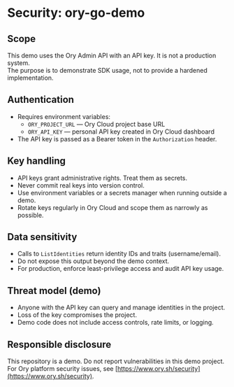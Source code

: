 # Security: ory-go-demo

## Scope
This demo uses the Ory Admin API with an API key. It is not a production system.  
The purpose is to demonstrate SDK usage, not to provide a hardened implementation.

## Authentication
- Requires environment variables:
  - `ORY_PROJECT_URL` — Ory Cloud project base URL
  - `ORY_API_KEY` — personal API key created in Ory Cloud dashboard
- The API key is passed as a Bearer token in the `Authorization` header.

## Key handling
- API keys grant administrative rights. Treat them as secrets.
- Never commit real keys into version control.
- Use environment variables or a secrets manager when running outside a demo.
- Rotate keys regularly in Ory Cloud and scope them as narrowly as possible.

## Data sensitivity
- Calls to `ListIdentities` return identity IDs and traits (username/email).
- Do not expose this output beyond the demo context.
- For production, enforce least-privilege access and audit API key usage.

## Threat model (demo)
- Anyone with the API key can query and manage identities in the project.
- Loss of the key compromises the project.
- Demo code does not include access controls, rate limits, or logging.

## Responsible disclosure
This repository is a demo. Do not report vulnerabilities in this demo project.  
For Ory platform security issues, see [https://www.ory.sh/security](https://www.ory.sh/security).
